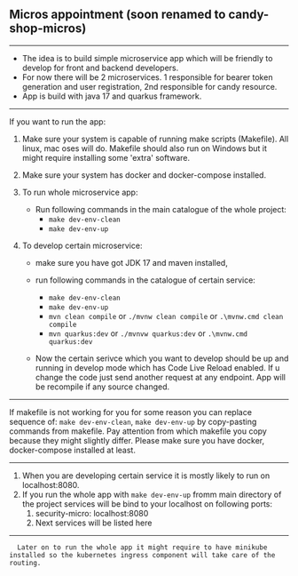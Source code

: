 ## Micros appointment (soon renamed to candy-shop-micros)
___
- The idea is to build simple microservice app which will be friendly to develop for front and backend developers.
- For now there will be 2 microservices. 1 responsible for bearer token generation and user registration, 2nd responsible for candy resource.
- App is build with java 17 and quarkus framework.
___
If you want to run the app:
1. Make sure your system is capable of running make scripts (Makefile). All linux, mac oses will do. Makefile should also run on Windows but it might require installing some 'extra' software.
2. Make sure your system has docker and docker-compose installed.

3. To run whole microservice app:
   - Run following commands in the main catalogue of the whole project:
      - `make dev-env-clean`
      - `make dev-env-up`
4. To develop certain microservice:
   - make sure you have got JDK 17 and maven installed,
   - run following commands in the catalogue of certain service: 
   
     - `make dev-env-clean`
     - `make dev-env-up`
     - `mvn clean compile` or `./mvnw clean compile` or `.\mvnw.cmd clean compile`
     - `mvn quarkus:dev` or `./mvnvw quarkus:dev` or `.\mvnw.cmd quarkus:dev`
   - Now the certain serivce which you want to develop should be up and running in develop mode which has Code Live Reload enabled. If u change the code just send another request at any endpoint. App will be recompile if any source changed.
___
If makefile is not working for you for some reason you can replace sequence of: `make dev-env-clean`, `make dev-env-up`
by copy-pasting commands from makefile. Pay attention from which makefile you copy because they might slightly differ. Please make sure you have docker, docker-compose installed at least.
___
1. When you are developing certain service it is mostly likely to run on localhost:8080.
2. If you run the whole app with `make dev-env-up` fromm main directory of the project services will be bind to your localhost on following ports:
   1. security-micro: localhost:8080
   2. Next services will be listed here
___
      Later on to run the whole app it might require to have minikube installed so the kubernetes ingress component will take care of the routing.




